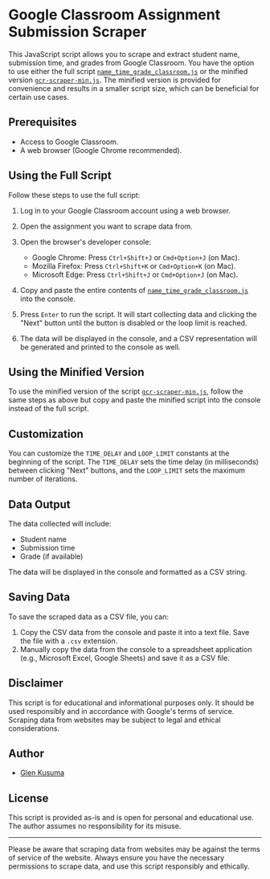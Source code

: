 # Google Classroom Assignment Submission Scraper

This JavaScript script allows you to scrape and extract student name, submission time, and grades from Google Classroom. You have the option to use either the full script [`name_time_grade_classroom.js`](./name_time_grade_classroom.js) or the minified version [`gcr-scraper-min.js`](./gcr-scraper-min.js). The minified version is provided for convenience and results in a smaller script size, which can be beneficial for certain use cases.

## Prerequisites

- Access to Google Classroom.
- A web browser (Google Chrome recommended).

## Using the Full Script

Follow these steps to use the full script:

1. Log in to your Google Classroom account using a web browser.

2. Open the assignment you want to scrape data from.

3. Open the browser's developer console:
   - Google Chrome: Press `Ctrl+Shift+J` or `Cmd+Option+J` (on Mac).
   - Mozilla Firefox: Press `Ctrl+Shift+K` or `Cmd+Option+K` (on Mac).
   - Microsoft Edge: Press `Ctrl+Shift+J` or `Cmd+Option+J` (on Mac).

4. Copy and paste the entire contents of [`name_time_grade_classroom.js`](./name_time_grade_classroom.js) into the console.

5. Press `Enter` to run the script. It will start collecting data and clicking the "Next" button until the button is disabled or the loop limit is reached.

6. The data will be displayed in the console, and a CSV representation will be generated and printed to the console as well.

## Using the Minified Version

To use the minified version of the script [`gcr-scraper-min.js`](./gcr-scraper-min.js), follow the same steps as above but copy and paste the minified script into the console instead of the full script.

## Customization

You can customize the `TIME_DELAY` and `LOOP_LIMIT` constants at the beginning of the script. The `TIME_DELAY` sets the time delay (in milliseconds) between clicking "Next" buttons, and the `LOOP_LIMIT` sets the maximum number of iterations.

## Data Output

The data collected will include:

- Student name
- Submission time
- Grade (if available)

The data will be displayed in the console and formatted as a CSV string.

## Saving Data

To save the scraped data as a CSV file, you can:
1. Copy the CSV data from the console and paste it into a text file. Save the file with a `.csv` extension.
2. Manually copy the data from the console to a spreadsheet application (e.g., Microsoft Excel, Google Sheets) and save it as a CSV file.

## Disclaimer

This script is for educational and informational purposes only. It should be used responsibly and in accordance with Google's terms of service. Scraping data from websites may be subject to legal and ethical considerations.

## Author

- [Glen Kusuma](https://github.com/glenkusuma)

## License

This script is provided as-is and is open for personal and educational use. The author assumes no responsibility for its misuse.

---

Please be aware that scraping data from websites may be against the terms of service of the website. Always ensure you have the necessary permissions to scrape data, and use this script responsibly and ethically.
